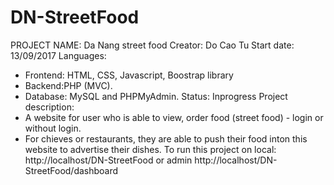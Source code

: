 # DN-StreetFood
PROJECT NAME: Da Nang street food
Creator: Do Cao Tu
Start date: 13/09/2017
Languages:
- Frontend: HTML, CSS, Javascript, Boostrap library
- Backend:PHP (MVC).
- Database: MySQL and PHPMyAdmin.
Status: Inprogress
Project description:
- A website for user who is able to view, order food (street food) - login or without login.
- For chieves or restaurants, they are able to push their food inton this website to advertise their dishes.
To run this project on local: http://localhost/DN-StreetFood or admin http://localhost/DN-StreetFood/dashboard

